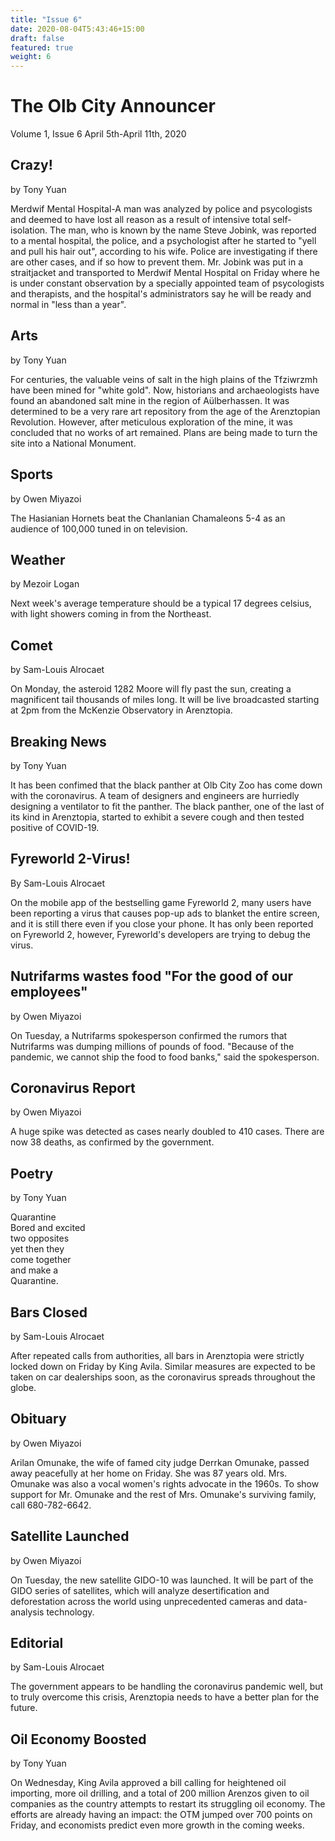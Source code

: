 ```yaml
---
title: "Issue 6"
date: 2020-08-04T5:43:46+15:00
draft: false
featured: true
weight: 6
---
```



# The Olb City Announcer
Volume 1, Issue 6
April 5th-April 11th, 2020

## Crazy!
by Tony Yuan

Merdwif Mental Hospital-A man was analyzed by police and psycologists and deemed to have lost all reason as a result of intensive total self-isolation. The man, who is known by the name Steve Jobink, was reported to a mental hospital, the police, and a psychologist after he started to "yell and pull his hair out", according to his wife. Police are investigating if there are other cases, and if so how to prevent them. Mr. Jobink was put in a straitjacket and transported to Merdwif Mental Hospital on Friday where he is under constant observation by a specially appointed team of psycologists and therapists, and the hospital's administrators say he will be ready and normal in "less than a year".

## Arts
by Tony Yuan

For centuries, the valuable veins of salt in the high plains of the Tfziwrzmh have been mined for "white gold". Now, historians and archaeologists have found an abandoned salt mine in the region of Aülberhassen. It was determined to be a very rare art repository from the age of the Arenztopian Revolution. However, after meticulous exploration of the mine, it was concluded that no works of art remained. Plans are being made to turn the site into a National Monument.

## Sports
by Owen Miyazoi

The Hasianian Hornets beat the Chanlanian Chamaleons 5-4 as an audience of 100,000 tuned in on television.

## Weather
by Mezoir Logan

Next week's average temperature should be a typical 17 degrees celsius, with light showers coming in from the Northeast.

## Comet
by Sam-Louis Alrocaet

On Monday, the asteroid 1282 Moore will fly past the sun, creating a magnificent tail thousands of miles long. It will be live broadcasted starting at 2pm from the McKenzie Observatory in Arenztopia.

## Breaking News
by Tony Yuan

It has been confimed that the black panther at Olb City Zoo has come down with the coronavirus. A team of designers and engineers are hurriedly designing a ventilator to fit the panther. The black panther, one of the last of its kind in Arenztopia, started to exhibit a severe cough and then tested positive of COVID-19.

## Fyreworld 2-Virus!    
By Sam-Louis Alrocaet

On the mobile app of the bestselling game Fyreworld 2, many users have been reporting a virus that causes pop-up ads to blanket the entire screen, and it is still there even if you close your phone. It has only been reported on Fyreworld 2, however, Fyreworld's developers are trying to debug the virus.

## Nutrifarms wastes food "For the good of our employees"    
by Owen Miyazoi

On Tuesday, a Nutrifarms spokesperson confirmed the rumors that Nutrifarms was dumping millions of pounds of food. "Because of the pandemic, we cannot ship the food to food banks," said the spokesperson.

## Coronavirus Report    
by Owen Miyazoi

A huge spike was detected as cases nearly doubled to 410 cases. There are now 38 deaths, as confirmed by the government.

## Poetry    
by Tony Yuan

Quarantine    
Bored and excited    
two opposites    
yet then they    
come together    
and make a    
Quarantine.

## Bars Closed    
by Sam-Louis Alrocaet

After repeated calls from authorities, all bars in Arenztopia were strictly locked down on Friday by King Avila. Similar measures are expected to be taken on car dealerships soon, as the coronavirus spreads throughout the globe.

## Obituary    
by Owen Miyazoi

Arilan Omunake, the wife of famed city judge Derrkan Omunake, passed away peacefully at her home on Friday. She was 87 years old. Mrs. Omunake was also a vocal women's rights advocate in the 1960s. To show support for Mr. Omunake and the rest of Mrs. Omunake's surviving family, call 680-782-6642.

## Satellite Launched    
by Owen Miyazoi

On Tuesday, the new satellite GIDO-10 was launched. It will be part of the GIDO series of satellites, which will analyze desertification and deforestation across the world using unprecedented cameras and data-analysis technology. 

## Editorial
by Sam-Louis Alrocaet

The government appears to be handling the coronavirus pandemic well, but to truly overcome this crisis, Arenztopia needs to have a better plan for the future.

## Oil Economy Boosted
by Tony Yuan

On Wednesday, King Avila approved a bill calling for heightened oil importing, more oil drilling, and a total of 200 million Arenzos given to oil companies as the country attempts to restart its struggling oil economy. The efforts are already having an impact: the OTM jumped over 700 points on Friday, and economists predict even more growth in the coming weeks.
